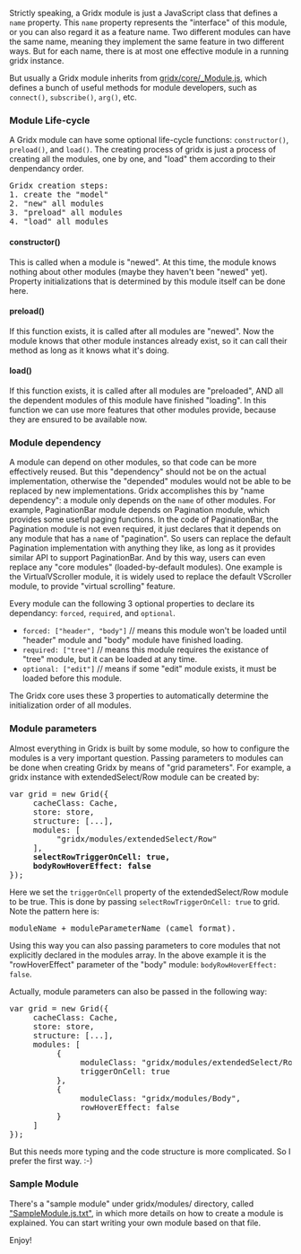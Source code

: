 Strictly speaking, a Gridx module is just a JavaScript class that defines a `name` property. This `name` property represents the "interface" of this module, or you can also regard it as a feature name. Two different modules can have the same name, meaning they implement the same feature in two different ways. But for each name, there is at most one effective module in a running gridx instance.

But usually a Gridx module inherits from [gridx/core/_Module.js](https://github.com/oria/gridx/blob/master/core/_Module.js), which defines a bunch of useful methods for module developers, such as `connect()`, `subscribe()`, `arg()`, etc.

### Module Life-cycle
A Gridx module can have some optional life-cycle functions: `constructor()`, `preload()`, and `load()`. The creating process of gridx is just a process of creating all the modules, one by one, and "load" them according to their denpendancy order.

<pre>
Gridx creation steps:
1. create the "model"
2. "new" all modules
3. "preload" all modules
4. "load" all modules
</pre>

#### constructor()
This is called when a module is "newed". At this time, the module knows nothing about other modules (maybe they haven't been "newed" yet). Property initializations that is determined by this module itself can be done here.

#### preload()
If this function exists, it is called after all modules are "newed". Now the module knows that other module instances already exist, so it can call their method as long as it knows what it's doing.

#### load()
If this function exists, it is called after all modules are "preloaded", AND all the dependent modules of this module have finished "loading". In this function we can use more features that other modules provide, because they are ensured to be available now.

### Module dependency
A module can depend on other modules, so that code can be more effectively reused. But this "dependency" should not be on the actual implementation, otherwise the "depended" modules would not be able to be replaced by new implementations.
Gridx accomplishes this by "name dependency": a module only depends on the `name` of other modules. For example, PaginationBar module depends on Pagination module, which provides some useful paging functions. In the code of PaginationBar, the Pagination module is not even required, it just declares that it depends on any module that has a `name` of "pagination". So users can replace the default Pagination implementation with anything they like, as long as it provides similar API to support PaginationBar.
And by this way, users can even replace any "core modules" (loaded-by-default modules). One example is the VirtualVScroller module, it is widely used to replace the default VScroller module, to provide "virtual scrolling" feature.

Every module can the following 3 optional properties to declare its dependancy: `forced`, `required`, and `optional`.
* `forced: ["header", "body"]` // means this module won't be loaded until "header" module and "body" module have finished loading.
* `required: ["tree"]` // means this module requires the existance of "tree" module, but it can be loaded at any time.
* `optional: ["edit"]` // means if some "edit" module exists, it must be loaded before this module.

The Gridx core uses these 3 properties to automatically determine the initialization order of all modules.

### Module parameters
Almost everything in Gridx is built by some module, so how to configure the modules is a very important question.
Passing parameters to modules can be done when creating Gridx by means of "grid parameters". For example, a gridx instance with extendedSelect/Row module can be created by:

<pre>
var grid = new Grid({
     cacheClass: Cache,
     store: store,
     structure: [...],
     modules: [
          "gridx/modules/extendedSelect/Row"
     ],
     <b>selectRowTriggerOnCell: true,
     bodyRowHoverEffect: false</b>
});
</pre>

Here we set the `triggerOnCell` property of the extendedSelect/Row module to be true. This is done by passing `selectRowTriggerOnCell: true` to grid. Note the pattern here is: 

<pre>
moduleName + moduleParameterName (camel format).
</pre>

Using this way you can also passing parameters to core modules that not explicitly declared in the modules array. In the above example it is the "rowHoverEffect" parameter of the "body" module: `bodyRowHoverEffect: false`.

Actually, module parameters can also be passed in the following way:

<pre>
var grid = new Grid({
     cacheClass: Cache,
     store: store,
     structure: [...],
     modules: [
          {
               moduleClass: "gridx/modules/extendedSelect/Row",
               triggerOnCell: true
          },
          {
               moduleClass: "gridx/modules/Body",
               rowHoverEffect: false
          }
     ]
});
</pre>

But this needs more typing and the code structure is more complicated. So I prefer the first way. :-)

### Sample Module
There's a "sample module" under gridx/modules/ directory, called ["SampleModule.js.txt"](https://github.com/oria/gridx/blob/master/modules/SampleModule.js.txt), in which more details on how to create a module is explained. You can start writing your own module based on that file.

Enjoy!